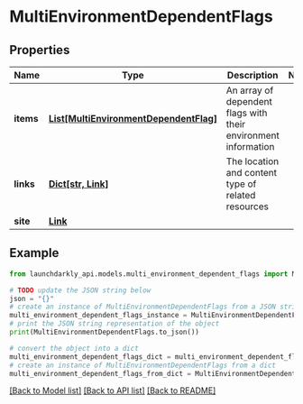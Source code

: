# MultiEnvironmentDependentFlags


## Properties

Name | Type | Description | Notes
------------ | ------------- | ------------- | -------------
**items** | [**List[MultiEnvironmentDependentFlag]**](MultiEnvironmentDependentFlag.md) | An array of dependent flags with their environment information | 
**links** | [**Dict[str, Link]**](Link.md) | The location and content type of related resources | 
**site** | [**Link**](Link.md) |  | 

## Example

```python
from launchdarkly_api.models.multi_environment_dependent_flags import MultiEnvironmentDependentFlags

# TODO update the JSON string below
json = "{}"
# create an instance of MultiEnvironmentDependentFlags from a JSON string
multi_environment_dependent_flags_instance = MultiEnvironmentDependentFlags.from_json(json)
# print the JSON string representation of the object
print(MultiEnvironmentDependentFlags.to_json())

# convert the object into a dict
multi_environment_dependent_flags_dict = multi_environment_dependent_flags_instance.to_dict()
# create an instance of MultiEnvironmentDependentFlags from a dict
multi_environment_dependent_flags_from_dict = MultiEnvironmentDependentFlags.from_dict(multi_environment_dependent_flags_dict)
```
[[Back to Model list]](../README.md#documentation-for-models) [[Back to API list]](../README.md#documentation-for-api-endpoints) [[Back to README]](../README.md)


